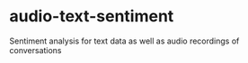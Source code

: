 # audio-text-sentiment
Sentiment analysis for text data as well as audio recordings of conversations
